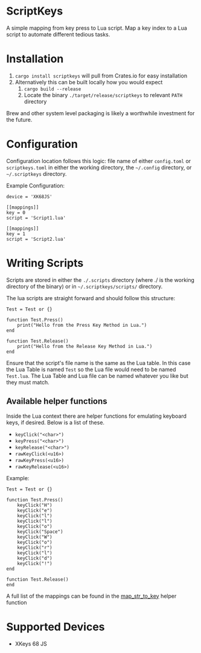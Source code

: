 # ScriptKeys
A simple mapping from key press to Lua script. Map a key index to a Lua script
to automate different tedious tasks.

# Installation
1. `cargo install scriptkeys` will pull from Crates.io for easy installation
2. Alternatively this can be built locally how you would expect
    1. `cargo build --release`
    2. Locate the binary `./target/release/scriptkeys` to relevant `PATH` directory

Brew and other system level packaging is likely a worthwhile investment for the
future.

# Configuration
Configuration location follows this logic: file name of either `config.toml` or
`scriptkeys.toml` in either the working directory, the `~/.config` directory, or
`~/.scriptkeys` directory.

Example Configuration:
```
device = 'XK68JS'

[[mappings]]
key = 0
script = 'Script1.lua'

[[mappings]]
key = 1
script = 'Script2.lua'
```

# Writing Scripts
Scripts are stored in either the `./.scripts` directory (where ./ is the working
directory of the binary) or in `~/.scriptkeys/scripts/` directory.

The lua scripts are straight forward and should follow this structure:
```
Test = Test or {}

function Test.Press()
    print("Hello from the Press Key Method in Lua.")
end

function Test.Release()
    print("Hello from the Release Key Method in Lua.")
end
```

Ensure that the script's file name is the same as the Lua table. In this case
the Lua Table is named `Test` so the Lua file would need to be named `Test.lua`.
The Lua Table and Lua file can be named whatever you like but they must match.

## Available helper functions
Inside the Lua context there are helper functions for emulating keyboard keys,
if desired. Below is a list of these.

* `keyClick("<char>")`
* `keyPress("<char>")`
* `keyRelease("<char>")`
* `rawKeyClick(<u16>)`
* `rawKeyPress(<u16>)`
* `rawKeyRelease(<u16>)`

Example:
```
Test = Test or {}

function Test.Press()
    keyClick("H")
    keyClick("e")
    keyClick("l")
    keyClick("l")
    keyClick("o")
    keyClick("Space")
    keyClick("W")
    keyClick("o")
    keyClick("r")
    keyClick("l")
    keyClick("d")
    keyClick("!")
end

function Test.Release()
end
```

A full list of the mappings can be found in the
[map_str_to_key](https://github.com/bigmstone/scriptkeys/blob/ad19856674b4695c50d3a1eaa586b7ab776318a6/src/script/helper.rs#LL3C8-L3C8)
helper function

# Supported Devices
* XKeys 68 JS
